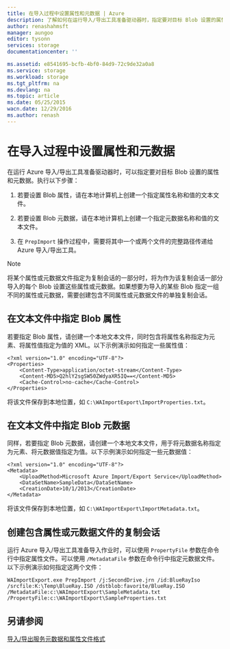 ```yaml
---
title: 在导入过程中设置属性和元数据 | Azure
description: 了解如何在运行导入/导出工具准备驱动器时，指定要对目标 Blob 设置的属性和元数据。
author: renashahmsft
manager: aungoo
editor: tysonn
services: storage
documentationcenter: ''

ms.assetid: e8541695-bcfb-4bf0-84d9-72c9de32a0a8
ms.service: storage
ms.workload: storage
ms.tgt_pltfrm: na
ms.devlang: na
ms.topic: article
ms.date: 05/25/2015
wacn.date: 12/29/2016
ms.author: renash
---
```


# 在导入过程中设置属性和元数据
在运行 Azure 导入/导出工具准备驱动器时，可以指定要对目标 Blob 设置的属性和元数据。执行以下步骤：

1.  若要设置 Blob 属性，请在本地计算机上创建一个指定属性名称和值的文本文件。

2.  若要设置 Blob 元数据，请在本地计算机上创建一个指定元数据名称和值的文本文件。

3.  在 `PrepImport` 操作过程中，需要将其中一个或两个文件的完整路径传递给 Azure 导入/导出工具。

> [!NOTE]
>将某个属性或元数据文件指定为复制会话的一部分时，将为作为该复制会话一部分导入的每个 Blob 设置这些属性或元数据。如果想要为导入的某些 Blob 指定一组不同的属性或元数据，需要创建包含不同属性或元数据文件的单独复制会话。

## 在文本文件中指定 Blob 属性  
若要指定 Blob 属性，请创建一个本地文本文件，同时包含将属性名称指定为元素、将属性值指定为值的 XML。以下示例演示如何指定一些属性值：

```
<?xml version="1.0" encoding="UTF-8"?>  
<Properties>  
    <Content-Type>application/octet-stream</Content-Type>  
    <Content-MD5>Q2hlY2sgSW50ZWdyaXR5IQ==</Content-MD5>  
    <Cache-Control>no-cache</Cache-Control>  
</Properties>  
```

将该文件保存到本地位置，如 `C:\WAImportExport\ImportProperties.txt`。

## 在文本文件中指定 Blob 元数据  
同样，若要指定 Blob 元数据，请创建一个本地文本文件，用于将元数据名称指定为元素、将元数据值指定为值。以下示例演示如何指定一些元数据值：

```
<?xml version="1.0" encoding="UTF-8"?>  
<Metadata>  
    <UploadMethod>Microsoft Azure Import/Export Service</UploadMethod>  
    <DataSetName>SampleData</DataSetName>  
    <CreationDate>10/1/2013</CreationDate>  
</Metadata>  
```

将该文件保存到本地位置，如 `C:\WAImportExport\ImportMetadata.txt`。

## 创建包含属性或元数据文件的复制会话  
运行 Azure 导入/导出工具准备导入作业时，可以使用 `PropertyFile` 参数在命令行中指定属性文件。可以使用 `/MetadataFile` 参数在命令行中指定元数据文件。以下示例演示如何指定这两个文件：

```
WAImportExport.exe PrepImport /j:SecondDrive.jrn /id:BlueRayIso /srcfile:K:\Temp\BlueRay.ISO /dstblob:favorite/BlueRay.ISO /MetadataFile:c:\WAImportExport\SampleMetadata.txt /PropertyFile:c:\WAImportExport\SampleProperties.txt  
```

## 另请参阅  
[导入/导出服务元数据和属性文件格式](./storage-import-export-file-format-metadata-and-properties.md)

<!---HONumber=Mooncake_1226_2016-->